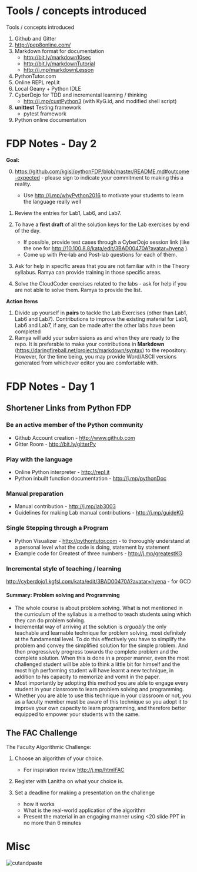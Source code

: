 
# Tools / concepts introduced

Tools / concepts introduced

1. Github and Gitter
2. http://pep8online.com/
3. Markdown format for documentation
    - http://bit.ly/markdown10sec
    - http://bit.ly/markdownTutorial
    - http://j.mp/markdownLesson
4. PythonTutor.com
5. Online REPL repl.it
6. Local Geany + Python IDLE
7. CyberDojo for TDD and incremental learning / thinking
	- http://j.mp/custPython3 (with KyG.id, and modified shell script)
8. **unittest** Testing framework
    - pytest framework
9. Python online documentation



# FDP Notes - Day 2

**Goal:**

0. https://github.com/kgisl/pythonFDP/blob/master/README.md#outcome-expected -
please sign to indicate your commitment to making this a reality.
	 - Use http://j.mp/whyPython2016 to motivate your students to learn the
language really well

1. Review the entries for Lab1, Lab6, and Lab7.
2. To have a **first draft** of all the solution keys for the Lab exercises by
end of the day.
	- If possible, provide test cases through a CyberDojo session link
(like the one for http://10.100.8.8/kata/edit/3BAD00470A?avatar=hyena ).
	- Come up with Pre-lab and Post-lab questions for each of them.
3. Ask for help in specific areas that you are not familiar with in the Theory
syllabus. Ramya can provide training in those specific areas.
4. Solve the CloudCoder exercises related to the labs - ask for help if you are
not able to solve them. Ramya to provide the list.

**Action Items**
1. Divide up yourself in **pairs** to tackle the Lab Exercises (other than
Lab1, Lab6 and Lab7). Contributions to improve the existing material for Lab1,
Lab6 and Lab7, if any, can be made after the other labs have been completed
2. Ramya will add your submissions as and when they are ready to the repo. It
is preferable to make your contributions in **Markdown**
(https://daringfireball.net/projects/markdown/syntax) to the repository.
However, for the time being, you may provide Word/ASCII versions generated from
whichever editor you are comfortable with.


# FDP Notes - Day 1

## Shortener Links from Python FDP
### Be an active member of the Python community
- Github Account creation - http://www.github.com
- Gitter Room - http://bit.ly/gitterPy


### Play with the language
- Online Python interpreter - http://repl.it
- Python inbuilt function documentation - http://j.mp/pythonDoc

### Manual preparation
- Manual contribution - http://j.mp/lab3003
- Guidelines for making Lab manual contributions - http://j.mp/guideKG

### Single Stepping through a Program
- Python Visualizer - http://pythontutor.com - to thoroughly understand at a
personal level what the code is doing, statement by statement
- Example code for Greatest of three numbers - http://j.mp/greatestKG

### Incremental style of teaching / learning

http://cyberdojo1.kgfsl.com/kata/edit/3BAD00470A?avatar=hyena - for GCD

#### Summary: Problem solving and Programming
- The whole course is about problem solving. What is not mentioned in the
curriculum of the syllabus is a method to teach students using which they can
do problem solving.
- Incremental way of arriving at the solution is _arguably_ the only teachable
and learnable technique for problem solving, most definitely at the fundamental
level. To do this effectively you have to simplify the problem and convey the
simplified solution for the simple problem. And then progressively progress
towards the complete problem and the complete solution. When this is done in a
proper manner,  even the most challenged student will be able to think a little
bit for himself and the most high performing student will have learnt a new
technique, in addition to his capacity to memorize and vomit in the paper.
- Most importantly by adopting this method you are able to engage every student
in your classroom to learn problem solving and programming.
- Whether you are able to use this technique in your classroom or not, you as a
faculty member must be aware of this technique so you adopt it to improve your
own capacity to learn programming, and therefore better equipped to empower
your students with the same.


## The FAC Challenge

The Faculty Algorithmic Challenge:

1. Choose an algorithm of your choice.
    - For inspiration review http://j.mp/htmlFAC
2. Register with Lanitha on what your choice is.
3. Set a deadline for making a presentation on the challenge

	- how it works
	- What is the real-world application of the algorithm
	- Present the material in an engaging manner using <20 slide PPT in no
more than 6 minutes



# Misc

![cutandpaste](http://bit.ly/neverPasteCode)